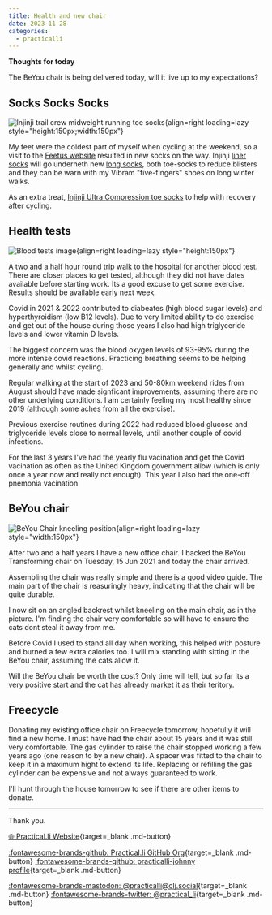 ```yaml
---
title: Health and new chair
date: 2023-11-28
categories:
  - practicalli
---
```


**Thoughts for today**

The BeYou chair is being delivered today, will it live up to my expectations?

<!-- more -->

## Socks Socks Socks

![Injinji trail crew midweight running toe socks](https://feetus.co.uk/wp-content/uploads/2020/11/213170_gra_5-min.png){align=right loading=lazy style="height:150px;width:150px"}

My feet were the coldest part of myself when cycling at the weekend, so a visit to the [Feetus website](https://feetus.co.uk/) resulted in new socks on the way. Injinji [liner socks](https://feetus.co.uk/shop/injinji-liner-lightweight-coolmax-mini-crew-toe-socks-gray/) will go underneth new [long socks](https://feetus.co.uk/shop/injinji-trail-crew-midweight-running-toe-socks-granite/), both toe-socks to reduce blisters and they can be warn with my Vibram "five-fingers" shoes on long winter walks. 

As an extra treat, [Injinji Ultra Compression toe socks](https://feetus.co.uk/shop/injinji-ultra-compression-otc-toe-socks-black/) to help with recovery after cycling.


## Health tests

![Blood tests image](https://www.oncozine.com/wp-content/uploads/2019/05/Fotolia_202377709_Subscription_Monthly_M.jpg){align=right loading=lazy style="height:150px"}

A two and a half hour round trip walk to the hospital for another blood test.  There are closer places to get tested, although they did not have dates available before starting work.  Its a good excuse to get some exercise.  Results should be available early next week.

Covid in 2021 & 2022 contributed to diabeates (high blood sugar levels) and hyperthyroidism (low B12 levels). Due to very limited ability to do exercise and get out of the house during those years I also had high triglyceride levels and lower vitamin D levels.

The biggest concern was the blood oxygen levels of 93-95% during the more intense covid reactions.  Practicing breathing seems to be helping generally and whilst cycling.

Regular walking at the start of 2023 and 50-80km weekend rides from August should have made signficant improvements, assuming there are no other underlying conditions.  I am certainly feeling my most healthy since 2019 (although some aches from all the exercise).

Previous exercise routines during 2022 had reduced blood glucose and triglyceride levels close to normal levels, until another couple of covid infections.

For the last 3 years I've had the yearly flu vacination and get the Covid vacination as often as the United Kingdom government allow (which is only once a year now and really not enough).  This year I also had the one-off pnemonia vacination


## BeYou chair

![BeYou Chair kneeling position](https://github.com/practicalli/graphic-design/blob/live/sustainable-life/beyou-chair-kneeling-position.png?raw=true){align=right loading=lazy style="width:150px"}

After two and a half years I have a new office chair. I backed the BeYou Transforming chair on Tuesday, 15 Jun 2021 and today the chair arrived.

Assembling the chair was really simple and there is a good video guide.  The main part of the chair is reasuringly heavy, indicating that the chair will be quite durable.

I now sit on an angled backrest whilst kneeling on the main chair, as in the picture.  I'm finding the chair very comfortable so will have to ensure the cats dont steal it away from me.

Before Covid I used to stand all day when working, this helped with posture and burned a few extra calories too.  I will mix standing with sitting in the BeYou chair, assuming the cats allow it.

Will the BeYou chair be worth the cost?  Only time will tell, but so far its a very positive start and the cat has already market it as their teritory.


## Freecycle

Donating my existing office chair on Freecycle tomorrow, hopefully it will find a new home.  I must have had the chair about 15 years and it was still very comfortable.  The gas cylinder to raise the chair stopped working a few years ago (one reason to by a new chair).  A spacer was fitted to the chair to keep it in a maximum hight to extend its life.  Replacing or refilling the gas cylinder can be expensive and not always guaranteed to work. 

I'll hunt through the house tomorrow to see if there are other items to donate.

---
Thank you.

[:globe_with_meridians: Practical.li Website](https://practical.li){target=_blank .md-button} 

[:fontawesome-brands-github: Practical.li GitHub Org](https://github.com/practicalli){target=_blank .md-button} 
[:fontawesome-brands-github: practicalli-johnny profile](https://github.com/practicalli-johnny){target=_blank .md-button}

[:fontawesome-brands-mastodon: @practicalli@clj.social](https://clj.social/@practicalli){target=_blank .md-button}
[:fontawesome-brands-twitter: @practical_li](https://twitter.com/practcial_li){target=_blank .md-button}
